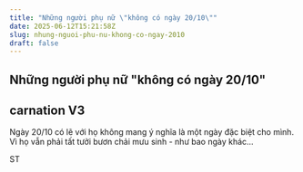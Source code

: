```yaml
---
title: "Những người phụ nữ \"không có ngày 20/10\""
date: 2025-06-12T15:21:58Z
slug: nhung-nguoi-phu-nu-khong-co-ngay-2010
draft: false
---
```


## Những người phụ nữ "không có ngày 20/10"

## carnation V3

Ngày 20/10 có lẽ với họ không mang ý nghĩa là một ngày đặc biệt cho mình. Vì họ vẫn phải tất tưởi bươn chải mưu sinh - như bao ngày khác...















ST